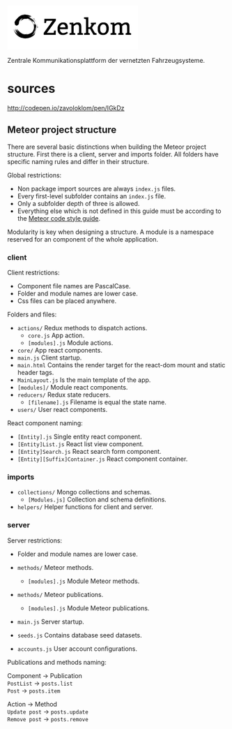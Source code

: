 ![Zenkom](assets/logo.png)

Zentrale Kommunikationsplattform der vernetzten Fahrzeugsysteme.

# sources

http://codepen.io/zavoloklom/pen/IGkDz

## Meteor project structure

There are several basic distinctions when building the Meteor project structure. First there is a client, server and imports folder. All folders have specific naming rules and differ in their structure.

Global restrictions:

* Non package import sources are always `index.js` files.
* Every first-level subfolder contains an `index.js` file.
* Only a subfolder depth of three is allowed.
* Everything else which is not defined in this guide must be according to the [Meteor code style guide]( https://guide.meteor.com/code-style.html).

Modularity is key when designing a structure. A module is a namespace reserved for an component of the whole application.

### client

Client restrictions:

* Component file names are PascalCase.
* Folder and module names are lower case.
* Css files can be placed anywhere.

Folders and files:

* `actions/` Redux methods to dispatch actions.
  * `core.js` App action.
  * `[modules].js` Module actions.
* `core/` App react components.
* `main.js` Client startup.
* `main.html` Contains the render target for the react-dom mount and static header tags.
* `MainLayout.js` Is the main template of the app.
* `[modules]/` Module react components.
* `reducers/` Redux state reducers.
  * `[filename].js` Filename is equal the state name.
* `users/` User react components.

React component naming:

* `[Entity].js` Single entity react component.
* `[Entity]List.js` React list view component.
* `[Entity]Search.js` React search form component.
* `[Entity][Suffix]Container.js` React component container.

### imports

* `collections/` Mongo collections and schemas.
  * `[Modules.js]` Collection and schema definitions.
* `helpers/` Helper functions for client and server.

### server

Server restrictions:

* Folder and module names are lower case.

* `methods/` Meteor methods.
  * `[modules].js` Module Meteor methods.
* `methods/` Meteor publications.
  * `[modules].js` Module Meteor publications.
* `main.js` Server startup.
* `seeds.js` Contains database seed datasets.
* `accounts.js` User account configurations.

Publications and methods naming:

Component -> Publication  
`PostList` -> `posts.list`  
`Post` -> `posts.item`  

Action -> Method  
`Update post` -> `posts.update`  
`Remove post` -> `posts.remove`
